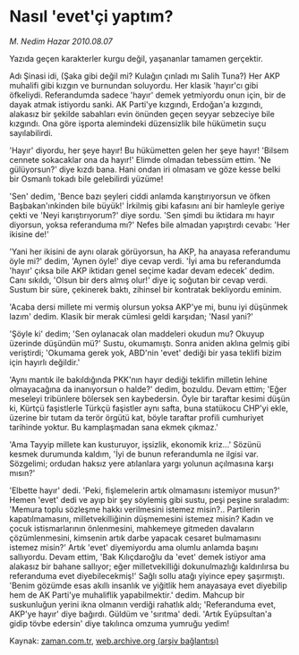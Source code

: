 # Nasıl 'evet'çi yaptım?

*M. Nedim Hazar 2010.08.07*

<td class="columnist-detail">
<p>Yazıda geçen karakterler kurgu değil, yaşananlar tamamen gerçektir.</p>
<p>
<div id="haberMetinDiv">
<p>Adı Şinasi idi, (Şaka gibi değil mi? Kulağın çınladı mı Salih Tuna?) Her AKP muhalifi gibi kızgın ve burnundan soluyordu. Her klasik 'hayır'cı gibi öfkeliydi. Referandumda sadece 'hayır' demek yetmiyordu onun için, bir de dayak atmak istiyordu sanki. AK Parti'ye kızgındı, Erdoğan'a kızgındı, alakasız bir şekilde sabahları evin önünden geçen seyyar sebzeciye bile kızgındı. Ona göre işporta alemindeki düzensizlik bile hükümetin suçu sayılabilirdi.
<p>'Hayır' diyordu, her şeye hayır! Bu hükümetten gelen her şeye hayır! 'Bilsem cennete sokacaklar ona da hayır!' Elimde olmadan tebessüm ettim. 'Ne gülüyorsun?' diye kızdı bana. Hani ondan iri olmasam ve göze kesse belki bir Osmanlı tokadı bile gelebilirdi yüzüme!
<p>'Sen' dedim, 'Bence bazı şeyleri ciddi anlamda karıştırıyorsun ve öfken Başbakan'ınkinden bile büyük!' İrkilmiş gibi kafasını ani bir hamleyle geriye çekti ve 'Neyi karıştırıyorum?' diye sordu. 'Sen şimdi bu iktidara mı hayır diyorsun, yoksa referanduma mı?' Nefes bile almadan yapıştırdı cevabı: 'Her ikisine de!'
<p>'Yani her ikisini de aynı olarak görüyorsun, ha AKP, ha anayasa referandumu öyle mi?' dedim, 'Aynen öyle!' diye cevap verdi. 'İyi ama bu referandumda 'hayır' çıksa bile AKP iktidarı genel seçime kadar devam edecek' dedim. Canı sıkıldı, 'Olsun bir ders almış olur!' diye iç soğutan bir cevap verdi. Sustum bir süre, çekinerek baktı, zihinsel bir kontratak bekliyordu eminim.
<p>'Acaba dersi millete mi vermiş olursun yoksa AKP'ye mi, bunu iyi düşünmek lazım' dedim. Klasik bir merak cümlesi geldi karşıdan; 'Nasıl yani?'
<p>'Şöyle ki' dedim; 'Sen oylanacak olan maddeleri okudun mu? Okuyup üzerinde düşündün mü?' Sustu, okumamıştı. Sonra aniden aklına gelmiş gibi veriştirdi; 'Okumama gerek yok, ABD'nin 'evet' dediği bir yasa teklifi bizim için hayırlı değildir.'
<p>'Aynı mantık ile bakıldığında PKK'nın hayır dediği teklifin milletin lehine olmayacağına da inanıyorsun o halde?' dedim, bozuldu. Devam ettim; 'Eğer meseleyi tribünlere bölersek sen kaybedersin. Öyle bir taraftar kesimi düşün ki, Kürtçü faşistlerle Türkçü faşistler aynı safta, buna statükocu CHP'yi ekle, üzerine bir tutam da terör örgütü kat, böyle taraftar profili cumhuriyet tarihinde yoktur. Bu kamplaşmadan sana ekmek çıkmaz.'
<p>'Ama Tayyip millete kan kusturuyor, işsizlik, ekonomik kriz...' Sözünü kesmek durumunda kaldım, 'İyi de bunun referandumla ne ilgisi var. Sözgelimi; ordudan haksız yere atılanlara yargı yolunun açılmasına karşı mısın?'
<p>'Elbette hayır' dedi. 'Peki, fişlemelerin artık olmamasını istemiyor musun?' Hemen 'evet' dedi ve ayıp bir şey söylemiş gibi sustu, peşi peşine sıraladım: 'Memura toplu sözleşme hakkı verilmesini istemez misin?.. Partilerin kapatılmamasını, milletvekilliğinin düşmemesini istemez misin? Kadın ve çocuk istismarlarının önlenmesini, mahkemeye gitmeden davaların çözümlenmesini, kimsenin artık darbe yapacak cesaret bulmamasını istemez misin?' Artık 'evet' diyemiyordu ama olumlu anlamda başını sallıyordu. Devam ettim, 'Bak Kılıçdaroğlu da 'evet' demek istiyor ama alakasız bir bahane sallıyor; eğer milletvekilliği dokunulmazlığı kaldırılırsa bu referanduma evet diyebilecekmiş!' Sağlı sollu atağı yiyince epey şaşırmıştı. 'Benim gözümde esas akıllı insanlık ve yiğitlik hem anayasaya evet diyebilip hem de AK Parti'ye muhaliflik yapabilmektir.' dedim. Mahcup bir suskunluğun yerini ikna olmanın verdiği rahatlık aldı; 'Referanduma evet, AKP'ye hayır' diye bağırdı. Güldüm ve 'sırıtma' dedi. 'Artık Eyüpsultan'a gidip tövbe edersin' diye takılınca omzuma yumruğu yedim! </p></p></p></p></p></p></p></p></p></div>
</p>
<a href="http://web.archive.org/web/20110105021347/mailto:n.hazar@zaman.com.tr">
</a></td>

Kaynak: [zaman.com.tr](http://zaman.com.tr/yazar.do?yazino=1013298), [web.archive.org (arşiv bağlantısı)](http://web.archive.org/web/20110105021347/http://www.zaman.com.tr/yazar.do?yazino=1013298)
